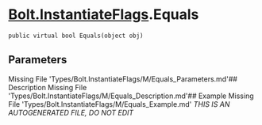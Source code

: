 # [Bolt.InstantiateFlags](Types/Bolt.InstantiateFlags.md).Equals
`public virtual bool Equals(object obj)`
## Parameters
Missing File 'Types/Bolt.InstantiateFlags/M/Equals_Parameters.md'## Description
Missing File 'Types/Bolt.InstantiateFlags/M/Equals_Description.md'## Example
Missing File 'Types/Bolt.InstantiateFlags/M/Equals_Example.md'
*THIS IS AN AUTOGENERATED FILE, DO NOT EDIT*
